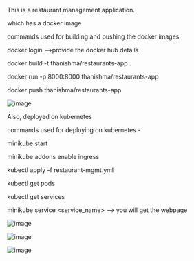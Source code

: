 This is a restaurant management application. 

which has a docker image 

commands used for building and pushing the docker images

docker login -->provide the docker hub details 

docker build -t thanishma/restaurants-app .

docker run -p 8000:8000 thanishma/restaurants-app

docker push thanishma/restaurants-app

![image](https://github.com/thanishma/project-1/assets/73327713/c3b8af30-af4c-4104-b382-8ff9d4e08d65)


Also, deployed on kubernetes 

commands used for deploying on kubernetes -

minikube start

minikube addons enable ingress

kubectl apply -f restaurant-mgmt.yml

kubectl get pods 

kubectl get services

minikube service <service_name> --> you will get the webpage

![image](https://github.com/thanishma/project-1/assets/73327713/163df788-709e-4fb7-af00-c82288fae59a)


![image](https://github.com/thanishma/project-1/assets/73327713/bba86086-734a-40ef-85c9-475fd788672d)

![image](https://github.com/thanishma/project-1/assets/73327713/7a311721-e459-4f08-9d40-416e6b0e5a74)


